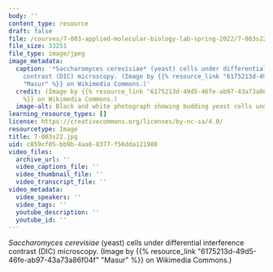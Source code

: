```yaml
---
body: ''
content_type: resource
draft: false
file: /courses/7-003-applied-molecular-biology-lab-spring-2022/7-003s22.jpg
file_size: 33251
file_type: image/jpeg
image_metadata:
  caption: '*Saccharomyces cerevisiae* (yeast) cells under differential interference
    contrast (DIC) microscopy. (Image by {{% resource_link "6175213d-49d5-46fe-ab97-43a73a86f04f"
    "Masur" %}} on Wikimedia Commons.)'
  credit: (Image by {{% resource_link "6175213d-49d5-46fe-ab97-43a73a86f04f" "Masur"
    %}} on Wikimedia Commons.)
  image-alt: Black and white photograph showing budding yeast cells under a microscope.
learning_resource_types: []
license: https://creativecommons.org/licenses/by-nc-sa/4.0/
resourcetype: Image
title: 7-003s22.jpg
uid: c859cf05-bb9b-4aa6-8377-f56dda121980
video_files:
  archive_url: ''
  video_captions_file: ''
  video_thumbnail_file: ''
  video_transcript_file: ''
video_metadata:
  video_speakers: ''
  video_tags: ''
  youtube_description: ''
  youtube_id: ''
---
```

*Saccharomyces cerevisiae* (yeast) cells under differential interference contrast (DIC) microscopy. (Image by {{% resource_link "6175213d-49d5-46fe-ab97-43a73a86f04f" "Masur" %}} on Wikimedia Commons.)